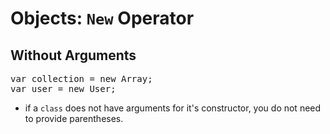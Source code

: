 # Objects: `New` Operator
## Without Arguments

<pre class="code javascript" >
var collection = new Array;
var user = new User;
</pre>

* if a `class` does not have arguments for it's constructor, you do not need to provide parentheses.